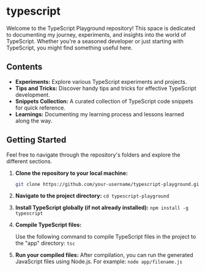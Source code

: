 # typescript

Welcome to the TypeScript Playground repository! This space is dedicated to documenting my journey, experiments, and insights into the world of TypeScript. Whether you're a seasoned developer or just starting with TypeScript, you might find something useful here.

## Contents

- **Experiments:** Explore various TypeScript experiments and projects.
- **Tips and Tricks:** Discover handy tips and tricks for effective TypeScript development.
- **Snippets Collection:** A curated collection of TypeScript code snippets for quick reference.
- **Learnings:** Documenting my learning process and lessons learned along the way.

## Getting Started

Feel free to navigate through the repository's folders and explore the different sections.

1. **Clone the repository to your local machine:**

   ```bash
   git clone https://github.com/your-username/typescript-playground.git
   ```
2. **Navigate to the project directory:**
   ```cd typescript-playground```

3. **Install TypeScript globally (if not already installed):**
   ```npm install -g typescript```

4. **Compile TypeScript files:**
   
   Use the following command to compile TypeScript files in the project to the "app" directory:
   ```tsc```

5. **Run your compiled files:**
   After compilation, you can run the generated JavaScript files using Node.js. For example:
   ```node app/filename.js```


